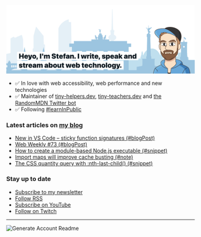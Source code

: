 <img alt="Heyo, I'm Stefan. I write and speak about web technology." src="https://raw.githubusercontent.com/stefanjudis/stefanjudis/main/screenshot.png">

- ✅ In love with web accessibility, web performance and new technologies
- ✅ Maintainer of [tiny-helpers.dev](https://tiny-helpers.dev), [tiny-teachers.dev](https://tiny-teachers.dev/) and [the RandomMDN Twitter bot](https://twitter.com/randomMDN)
- ✅ Following [#learnInPublic](https://www.stefanjudis.com/today-i-learned/)
### Latest articles on [my blog](https://www.stefanjudis.com)

<!-- BLOG-POST-LIST:START -->
- [New in VS Code – sticky function signatures &lpar;#blogPost&rpar;](https://www.stefanjudis.com/blog/new-in-vs-code-sticky-function-signatures/)
- [Web Weekly #73 &lpar;#blogPost&rpar;](https://www.stefanjudis.com/blog/web-weekly-73/)
- [How to create a module-based Node.js executable &lpar;#snippet&rpar;](https://www.stefanjudis.com/snippets/how-to-create-a-module-based-node-js-executable/)
- [Import maps will improve cache busting &lpar;#note&rpar;](https://www.stefanjudis.com/notes/import-maps-will-improve-cache-busting/)
- [The CSS quantity query with :nth-last-child&lpar;&rpar; &lpar;#snippet&rpar;](https://www.stefanjudis.com/snippets/the-css-quantity-query-with-nth-last-child/)
<!-- BLOG-POST-LIST:END -->

### Stay up to date

- [Subscribe to my newsletter](https://www.stefanjudis.com/newsletter/)
- [Follow RSS](https://www.stefanjudis.com/feeds/)
- [Subscribe on YouTube](https://youtube.com/c/stefanjudis)
- [Follow on Twitch](https://www.twitch.tv/stefanjudis)

---

![Generate Account Readme](https://github.com/stefanjudis/stefanjudis/workflows/Generate%20Account%20Readme/badge.svg)
